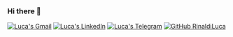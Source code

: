 ### Hi there 👋
<!--
<div id="badges">
  <a href="https://www.linkedin.com/in/hilario-capettini-croatto/">
    <img src="https://img.shields.io/badge/LinkedIn-blue?style=for-the-badge&logo=linkedin&logoColor=white" alt="LinkedIn Badge"/>
  </a>
  <a href="mailto:hilariocapettini@gmail.com">
    <img src="https://img.shields.io/badge/Gmail-D14836?style=for-the-badge&logo=gmail&logoColor=white" alt="Gmail Badge"/>
  </a>
  <a href="https://t.me/hcapettini">
    <img src="https://img.shields.io/badge/-telegram-red?color=white&logo=telegram&logoColor=black" alt="Telegram Badge"/>
  </a>
</div>
-->
<div id='badges'>
  
  [![Luca's Gmail](https://img.shields.io/static/v1?style=plastic&message=Gmail&color=EA4335&logo=Gmail&logoColor=FFFFFF&label=)]([mail])
  [![Luca's LinkedIn](https://img.shields.io/badge/LinkedIn-0077B5?style=plastic&logo=linkedin&logoColor=white)]([linkedin])
  [![Luca's Telegram](https://img.shields.io/badge/Telegram-2CA5E0?style=plastic&logo=telegram&logoColor=white)]([telegram)
  [![GitHub RinaldiLuca](https://img.shields.io/github/followers/RinaldiLuca?label=follow&style=social)]([profile])
<div />


<!--
**hcapettini2/hcapettini2** is a ✨ _special_ ✨ repository because its `README.md` (this file) appears on your GitHub profile.

Here are some ideas to get you started:

- 🔭 I’m currently working on ...
- 🌱 I’m currently learning ...
- 👯 I’m looking to collaborate on ...
- 🤔 I’m looking for help with ...
- 💬 Ask me about ...
- 📫 How to reach me: ...
- 😄 Pronouns: ...
- ⚡ Fun fact: ...
-->
[profile]: https://github.com/hcapettini2
[linkedin]: https://www.linkedin.com/in/hilario-capettini-croatto/
[telegram]: https://t.me/hcapettini
[mail]: mailto:hilariocapettini@gmail.com
